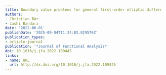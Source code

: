 ```yaml
---
title: Boundary value problems for general first-order elliptic differential operators
authors:
- Christian Bär
- Lashi Bandara
date: '2022-06-01'
publishDate: '2025-09-04T11:24:03.029576Z'
publication_types:
- article-journal
publication: '*Journal of Functional Analysis*'
doi: 10.1016/j.jfa.2022.109445
links:
- name: URL
  url: http://dx.doi.org/10.1016/j.jfa.2022.109445
---
```

